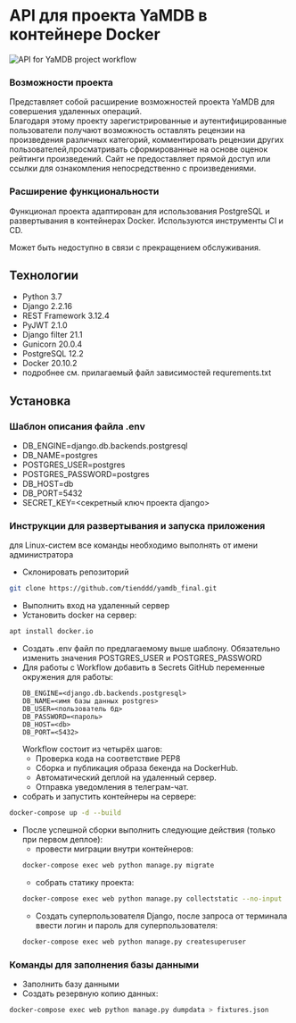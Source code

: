 # API для проекта YaMDB в контейнере Docker
![API for YaMDB project workflow](https://github.com/TiEnddd/yamdb_final/actions/workflows/yamdb_workflow.yml/badge.svg)
### Возможности проекта
Представляет собой расширение возможностей проекта YaMDB для совершения удаленных операций.   
Благодаря этому проекту зарегистрированные и аутентифицированные пользователи получают 
возможность оставлять рецензии на произведения различных категорий, 
комментировать рецензии других пользователей,просматривать сформированные на основе оценок рейтинги произведений. 
Сайт не предоставляет прямой доступ или ссылки для ознакомления непосредственно с произведениями.
### Расширение функциональности
Функционал проекта адаптирован для использования PostgreSQL и развертывания в контейнерах Docker. Используются инструменты CI и CD.

Может быть недоступно в связи с прекращением обслуживания.
## Технологии
 - Python 3.7
 - Django 2.2.16
 - REST Framework 3.12.4
 - PyJWT 2.1.0
 - Django filter 21.1
 - Gunicorn 20.0.4
 - PostgreSQL 12.2
 - Docker 20.10.2
 - подробнее см. прилагаемый файл зависимостей requrements.txt
## Установка
### Шаблон описания файла .env
 - DB_ENGINE=django.db.backends.postgresql
 - DB_NAME=postgres
 - POSTGRES_USER=postgres
 - POSTGRES_PASSWORD=postgres
 - DB_HOST=db
 - DB_PORT=5432
 - SECRET_KEY=<секретный ключ проекта django>
### Инструкции для развертывания и запуска приложения
для Linux-систем все команды необходимо выполнять от имени администратора
- Склонировать репозиторий
```bash
git clone https://github.com/tienddd/yamdb_final.git
```
- Выполнить вход на удаленный сервер
- Установить docker на сервер:
```bash
apt install docker.io 
```

- Создать .env файл по предлагаемому выше шаблону. Обязательно изменить значения POSTGRES_USER и POSTGRES_PASSWORD
- Для работы с Workflow добавить в Secrets GitHub переменные окружения для работы:
    ```
    DB_ENGINE=<django.db.backends.postgresql>
    DB_NAME=<имя базы данных postgres>
    DB_USER=<пользователь бд>
    DB_PASSWORD=<пароль>
    DB_HOST=<db>
    DB_PORT=<5432>
    
    ```
    Workflow состоит из четырёх шагов:
     - Проверка кода на соответствие PEP8
     - Сборка и публикация образа бекенда на DockerHub.
     - Автоматический деплой на удаленный сервер.
     - Отправка уведомления в телеграм-чат.
- собрать и запустить контейнеры на сервере:
```bash
docker-compose up -d --build
```
- После успешной сборки выполнить следующие действия (только при первом деплое):
    * провести миграции внутри контейнеров:
    ```bash
    docker-compose exec web python manage.py migrate
    ```
    * собрать статику проекта:
    ```bash
    docker-compose exec web python manage.py collectstatic --no-input
    ```  
    * Создать суперпользователя Django, после запроса от терминала ввести логин и пароль для суперпользователя:
    ```bash
    docker-compose exec web python manage.py createsuperuser
    ```

### Команды для заполнения базы данными
- Заполнить базу данными
- Создать резервную копию данных:
```bash
docker-compose exec web python manage.py dumpdata > fixtures.json
```


